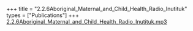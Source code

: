+++
title = "2.2.6Aboriginal_Maternal_and_Child_Health_Radio_Inutituk"
types = ["Publications"]
+++
[2.2.6Aboriginal\_Maternal\_and\_Child\_Health\_Radio\_Inutituk.mp3](/files/2.2.6Aboriginal_Maternal_and_Child_Health_Radio_Inutituk.mp3)
